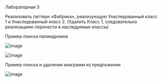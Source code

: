 Лабораторная 3

Реализовать паттерн «Фабрика», реализующую Унаследованный класс 1 и Унаследованный класс 2. (Удалить Класс 1, следовательно реализациию перенести в наследуемые классы)

Пример поиска палиндромов

![image](https://github.com/user-attachments/assets/40752bf0-3ddf-4916-97bf-062adb4247cb)

![image](https://github.com/user-attachments/assets/8f461ca2-b4d6-4bd4-b22f-7e3119c4a3b5)

Пример поиска и удаления анаграмм из предложения 

![image](https://github.com/user-attachments/assets/72aa9c99-7c84-4166-a60f-ea4418e6f372)

